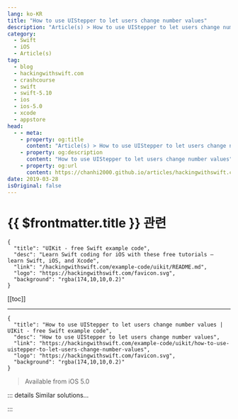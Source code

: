 ```yaml
---
lang: ko-KR
title: "How to use UIStepper to let users change number values"
description: "Article(s) > How to use UIStepper to let users change number values"
category:
  - Swift
  - iOS
  - Article(s)
tag: 
  - blog
  - hackingwithswift.com
  - crashcourse
  - swift
  - swift-5.10
  - ios
  - ios-5.0
  - xcode
  - appstore
head:
  - - meta:
    - property: og:title
      content: "Article(s) > How to use UIStepper to let users change number values"
    - property: og:description
      content: "How to use UIStepper to let users change number values"
    - property: og:url
      content: https://chanhi2000.github.io/articles/hackingwithswift.com/example-code/uikit/how-to-use-uistepper-to-let-users-change-number-values.html
date: 2019-03-28
isOriginal: false
---
```


# {{ $frontmatter.title }} 관련

```component VPCard
{
  "title": "UIKit - free Swift example code",
  "desc": "Learn Swift coding for iOS with these free tutorials – learn Swift, iOS, and Xcode",
  "link": "/hackingwithswift.com/example-code/uikit/README.md",
  "logo": "https://hackingwithswift.com/favicon.svg",
  "background": "rgba(174,10,10,0.2)"
}
```

[[toc]]

---

```component VPCard
{
  "title": "How to use UIStepper to let users change number values | UIKit - free Swift example code",
  "desc": "How to use UIStepper to let users change number values",
  "link": "https://hackingwithswift.com/example-code/uikit/how-to-use-uistepper-to-let-users-change-number-values",
  "logo": "https://hackingwithswift.com/favicon.svg",
  "background": "rgba(174,10,10,0.2)"
}
```

> Available from iOS 5.0

<!-- TODO: 작성 -->

<!--
`UIStepper` is one of those controls that doesn’t get used often, which is a shame – it’s trivial to add, and helps users select a value more accurately than a `UISlider`.

Here’s some code to help you try it out:

```swift
let stepper = UIStepper()
stepper.minimumValue = 0
stepper.maximumValue = 10
stepper.value = 5
```

That tells iOS to let the stepper move from 0 to 10 (inclusive), starting at 0. By default the `autorepeat` property of steppers is set to true, which means the user can press and hold to increment values rather than tapping repeatedly.

Next, add some code to position your stepper where you want it. This places it at the top of the safe area, aligned to the center:

```swift
stepper.translatesAutoresizingMaskIntoConstraints = false
view.addSubview(stepper)

stepper.topAnchor.constraint(equalTo: view.safeAreaLayoutGuide.topAnchor).isActive = true
stepper.centerXAnchor.constraint(equalTo: view.safeAreaLayoutGuide.centerXAnchor).isActive = true
```

Finally, connect an `@objc` method to the `valueChanged` event like this:

```swift
stepper.addTarget(self, action: #selector(stepperChanged), for: .valueChanged)
```

-->

::: details Similar solutions…

<!--
/quick-start/concurrency/how-to-call-an-async-function-using-async-let">How to call an async function using async let 
/example-code/uikit/how-to-limit-the-number-of-characters-in-a-uitextfield-or-uitextview">How to limit the number of characters in a UITextField or UITextView 
/quick-start/concurrency/whats-the-difference-between-async-let-tasks-and-task-groups">What’s the difference between async let, tasks, and task groups? 
/quick-start/concurrency/how-to-manipulate-an-asyncsequence-using-map-filter-and-more">How to manipulate an AsyncSequence using map(), filter(), and more 
/example-code/uikit/how-to-change-your-app-icon-dynamically-with-setalternateiconname">How to change your app icon dynamically with setAlternateIconName()</a>
-->

:::

